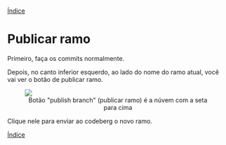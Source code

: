 [Índice](README.md)

# Publicar ramo

Primeiro, faça os commits normalmente.

Depois, no canto inferior esquerdo, ao lado do nome do ramo atual, você vai ver o botão de publicar ramo. 

<figure>
<img src="../img/vscodium-publish-branch.png" />
<figcaption style = "text-align: center">Botão "publish branch" (publicar ramo) é a núvem com a seta para cima
</figure>

Clique nele para enviar ao codeberg o novo ramo.

[Índice](README.md)